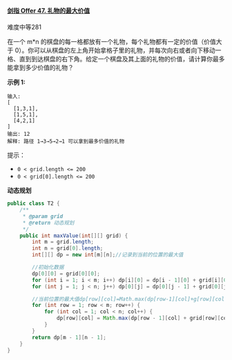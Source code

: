 #### [剑指 Offer 47. 礼物的最大价值](https://leetcode-cn.com/problems/li-wu-de-zui-da-jie-zhi-lcof/)

难度中等281

在一个 m*n 的棋盘的每一格都放有一个礼物，每个礼物都有一定的价值（价值大于
0）。你可以从棋盘的左上角开始拿格子里的礼物，并每次向右或者向下移动一格、直到到达棋盘的右下角。给定一个棋盘及其上面的礼物的价值，请计算你最多能拿到多少价值的礼物？

**示例 1:**

```
输入: 
[
  [1,3,1],
  [1,5,1],
  [4,2,1]
]
输出: 12
解释: 路径 1→3→5→2→1 可以拿到最多价值的礼物
```

提示：

- `0 < grid.length <= 200`
- `0 < grid[0].length <= 200`

**动态规划**

```java
public class T2 {
    /**
     * @param grid
     * @return 动态规划
     */
    public int maxValue(int[][] grid) {
        int m = grid.length;
        int n = grid[0].length;
        int[][] dp = new int[m][n];//记录到当前的位置的最大值

        //初始化数据
        dp[0][0] = grid[0][0];
        for (int i = 1; i < m; i++) dp[i][0] = dp[i - 1][0] + grid[i][0];
        for (int j = 1; j < n; j++) dp[0][j] = dp[0][j - 1] + grid[0][j];

        //当前位置的最大值dp[row][col]=Math.max(dp[row-1][col]+g[row][col],dp[row][col-1]+g[row][col])
        for (int row = 1; row < m; row++) {
            for (int col = 1; col < n; col++) {
                dp[row][col] = Math.max(dp[row - 1][col] + grid[row][col], dp[row][col - 1] + grid[row][col]);
            }
        }
        return dp[m - 1][n - 1];
    }
}
```
